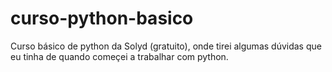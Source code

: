 # curso-python-basico
Curso básico de python da Solyd (gratuito), onde tirei algumas dúvidas que eu tinha de quando começei a trabalhar com python.
